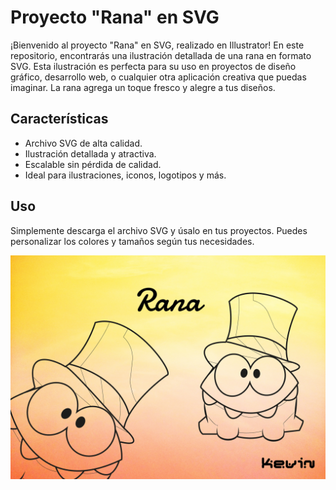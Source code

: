 # Proyecto "Rana" en SVG


¡Bienvenido al proyecto "Rana" en SVG, realizado en Illustrator! En este repositorio, encontrarás una ilustración detallada de una rana en formato SVG. Esta ilustración es perfecta para su uso en proyectos de diseño gráfico, desarrollo web, o cualquier otra aplicación creativa que puedas imaginar. La rana agrega un toque fresco y alegre a tus diseños.

## Características

- Archivo SVG de alta calidad.
- Ilustración detallada y atractiva.
- Escalable sin pérdida de calidad.
- Ideal para ilustraciones, iconos, logotipos y más.

## Uso

Simplemente descarga el archivo SVG y úsalo en tus proyectos. Puedes personalizar los colores y tamaños según tus necesidades.

![Frog](/preview.jpg)
